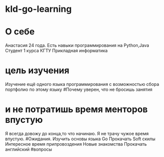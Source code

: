 # kld-go-learning
# О себе 
Анастасия 24 года. 
Есть навыки программирования на Python,Java 
Студент 1 курса КГТУ Прикладная информатика
# цель изучения 
Изучение ещё одного языка программирования 
с возможностью сбора портфолио по этому языку
#Почему уверен, что не бросишь занятия
# и не потратишь время менторов впустую
Я всегда довожу до конца,то что начинаю.
Я не трачу чужое время впустую.
#Ожидания. 
Изучить основы языка Go 
Прокачать Soft скилы
Интересное время припровоздения
Новые знакомства
Прокачать английский 
#вопросы 
